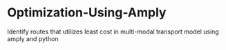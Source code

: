 # Optimization-Using-Amply
Identify routes that utilizes least cost in multi-modal transport model using amply and python
